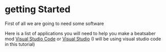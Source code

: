 # getting Started

First of all we are going to need some software

Here is a list of applications you will need to help you make a beatsaber mod
[Visual Studio Code](https://code.visualstudio.com/) or [Visual Studio](https://visualstudio.microsoft.com/) (I will be using visual studio code in this tutorial)

